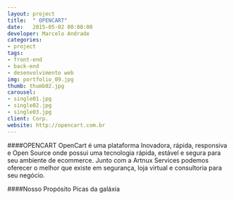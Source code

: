 ```yaml
---
layout: project
title:  " OPENCART"
date:   2015-05-02 00:00:00
developer: Marcelo Andrade
categories:
- project
tags:
- front-end
- back-end
- desenvolvimento web
img: portfolio_09.jpg
thumb: thumb02.jpg
carousel:
- single01.jpg
- single02.jpg
- single03.jpg
client: Corp.
website: http://opencart.com.br
---
```

####OPENCART
OpenCart é uma plataforma Inovadora, rápida, responsiva  e Open Source onde possui uma tecnologia rápida, estável e segura para seu ambiente de ecommerce.
Junto com a Artnux Services podemos oferecer o melhor que existe em segurança, loja virtual e consultoria para seu negócio.

####Nosso Propósito
Picas da galáxia